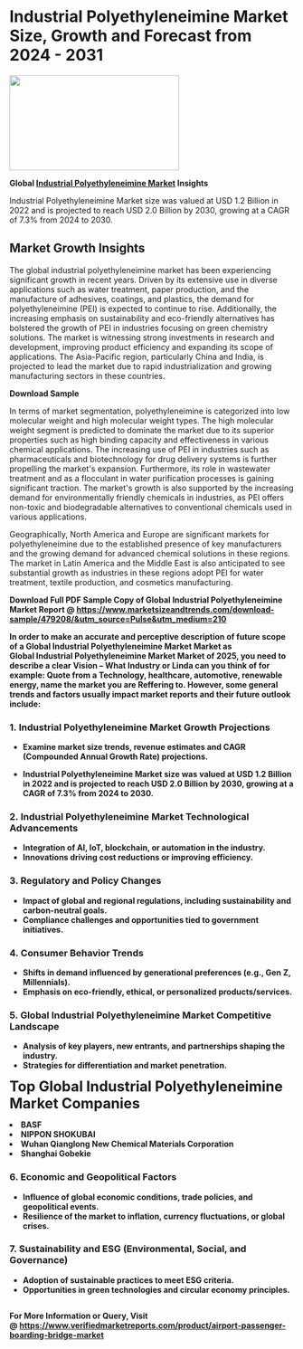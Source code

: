 <H1>Industrial Polyethyleneimine Market Size, Growth and Forecast from 2024 - 2031</H1><img class="aligncenter size-medium wp-image-584254" src="https://thirdeyenews.in/wp-content/uploads/2024/09/Global-Market-Research-300x168.jpeg" alt="" width="300" height="168" /><p><strong>Global&nbsp;<a href="https://www.marketsizeandtrends.com/download-sample/479208/&amp;utm_source=Pulse&amp;utm_medium=210">Industrial Polyethyleneimine Market</a> Insights</strong></p><p>Industrial Polyethyleneimine Market size was valued at USD 1.2 Billion in 2022 and is projected to reach USD 2.0 Billion by 2030, growing at a CAGR of 7.3% from 2024 to 2030.</p><p><h2>Market Growth Insights</h2> <p>The global industrial polyethyleneimine market has been experiencing significant growth in recent years. Driven by its extensive use in diverse applications such as water treatment, paper production, and the manufacture of adhesives, coatings, and plastics, the demand for polyethyleneimine (PEI) is expected to continue to rise. Additionally, the increasing emphasis on sustainability and eco-friendly alternatives has bolstered the growth of PEI in industries focusing on green chemistry solutions. The market is witnessing strong investments in research and development, improving product efficiency and expanding its scope of applications. The Asia-Pacific region, particularly China and India, is projected to lead the market due to rapid industrialization and growing manufacturing sectors in these countries.</p> <p><strong>Download Sample</strong></p> <p>In terms of market segmentation, polyethyleneimine is categorized into low molecular weight and high molecular weight types. The high molecular weight segment is predicted to dominate the market due to its superior properties such as high binding capacity and effectiveness in various chemical applications. The increasing use of PEI in industries such as pharmaceuticals and biotechnology for drug delivery systems is further propelling the market's expansion. Furthermore, its role in wastewater treatment and as a flocculant in water purification processes is gaining significant traction. The market's growth is also supported by the increasing demand for environmentally friendly chemicals in industries, as PEI offers non-toxic and biodegradable alternatives to conventional chemicals used in various applications.</p> <p>Geographically, North America and Europe are significant markets for polyethyleneimine due to the established presence of key manufacturers and the growing demand for advanced chemical solutions in these regions. The market in Latin America and the Middle East is also anticipated to see substantial growth as industries in these regions adopt PEI for water treatment, textile production, and cosmetics manufacturing.</p> <p><strong></p><p><span class=""><strong>Download Full PDF Sample Copy of Global Industrial Polyethyleneimine Market Report</strong> @ <a href="https://www.marketsizeandtrends.com/download-sample/479208/&amp;utm_source=Pulse&amp;utm_medium=210" target="_blank">https://www.marketsizeandtrends.com/download-sample/479208/&amp;utm_source=Pulse&amp;utm_medium=210</a></span></p><p>In order to make an accurate and perceptive description of future scope of a Global&nbsp;Industrial Polyethyleneimine Market Market as Global&nbsp;Industrial Polyethyleneimine Market Market of 2025, you need to describe a clear Vision &ndash; What Industry or Linda can you think of for example: Quote from a Technology, healthcare, automotive, renewable energy, name the market you are Reffering to. However, some general trends and factors usually impact market reports and their future outlook include:</p><h3>1.&nbsp;<strong>Industrial Polyethyleneimine Market Growth Projections</strong></h3><ul><li>Examine market size trends, revenue estimates and CAGR (Compounded Annual Growth Rate) projections.</li><li><p>Industrial Polyethyleneimine Market size was valued at USD 1.2 Billion in 2022 and is projected to reach USD 2.0 Billion by 2030, growing at a CAGR of 7.3% from 2024 to 2030.</p></li></ul><h3>2.&nbsp;<strong>Industrial Polyethyleneimine Market Technological Advancements</strong></h3><ul><li>Integration of AI, IoT, blockchain, or automation in the industry.</li><li>Innovations driving cost reductions or improving efficiency.</li></ul><h3>3.&nbsp;<strong>Regulatory and Policy Changes</strong></h3><ul><li>Impact of global and regional regulations, including sustainability and carbon-neutral goals.</li><li>Compliance challenges and opportunities tied to government initiatives.</li></ul><h3>4.&nbsp;<strong>Consumer Behavior Trends</strong></h3><ul><li>Shifts in demand influenced by generational preferences (e.g., Gen Z, Millennials).</li><li>Emphasis on eco-friendly, ethical, or personalized products/services.</li></ul><h3>5.&nbsp;<strong>Global Industrial Polyethyleneimine Market Competitive Landscape</strong></h3><ul><li>Analysis of key players, new entrants, and partnerships shaping the industry.</li><li>Strategies for differentiation and market penetration.</li></ul><p data-pm-slice="1 1 []"><span style="color: inherit; font-family: inherit; font-size: 25px;">Top Global Industrial Polyethyleneimine Market Companies</span></p><div class="" data-test-id=""><p><li>BASF</li><li> NIPPON SHOKUBAI</li><li> Wuhan Qianglong New Chemical Materials Corporation</li><li> Shanghai Gobekie</li></p></div><h3>6.&nbsp;<strong>Economic and Geopolitical Factors</strong></h3><ul><li>Influence of global economic conditions, trade policies, and geopolitical events.</li><li>Resilience of the market to inflation, currency fluctuations, or global crises.</li></ul><h3>7.&nbsp;<strong>Sustainability and ESG (Environmental, Social, and Governance)</strong></h3><ul><li>Adoption of sustainable practices to meet ESG criteria.</li><li>Opportunities in green technologies and circular economy principles.</li></ul><h2><strong style="font-size: 14px;">For More Information or Query, Visit @&nbsp;</strong><a style="background-color: #ffffff; font-size: 14px;" href="https://www.marketsizeandtrends.com/report/industrial-polyethyleneimine-market/" target="_blank">https://www.verifiedmarketreports.com/product/airport-passenger-boarding-bridge-market</a></h2>
